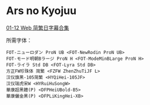 # Ars no Kyojuu

[01-12 Web 简繁日字幕合集](https://github.com/Nekomoekissaten-SUB/Nekomoekissaten-Storage/releases/download/subtitle_pkg/Ars_BD_JPCH.7z)

所需字体：
```
FOT-ニューロダン ProN UB <FOT-NewRodin ProN UB>
FOT-モード明朝Bラージ ProN H <FOT-ModeMinBLarge ProN H>
FOT-ライラ Std DB <FOT-Lyra Std DB>
方正FW珍珠体 简繁 <FZFW ZhenZhuTiJF L>
汉仪旗黑-105简繁 <HYQiHei-105JF>
汉仪瑞虎宋W <HYRuiHuSongW>
華康超黑體(P) <DFPHeiUBold-B5>
華康儷金黑(P) <DFPLiKingHei-XB>
```

